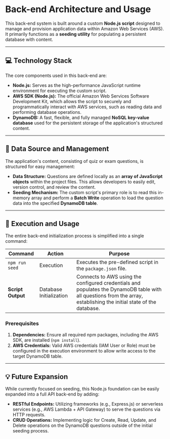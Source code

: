 # Back-end Architecture and Usage

This back-end system is built around a custom **Node.js script** designed to manage and provision application data within Amazon Web Services (AWS). It primarily functions as a **seeding utility** for populating a persistent database with content.

---

## 💻 Technology Stack

The core components used in this back-end are:

- **Node.js:** Serves as the high-performance JavaScript runtime environment for executing the custom script.  
- **AWS SDK (Node.js):** The official Amazon Web Services Software Development Kit, which allows the script to securely and programmatically interact with AWS services, such as reading data and performing database operations.  
- **DynamoDB:** A fast, flexible, and fully managed **NoSQL key-value database** used for the persistent storage of the application's structured content.  

---

## 💾 Data Source and Management

The application's content, consisting of quiz or exam questions, is structured for easy management:

- **Data Structure:** Questions are defined locally as an **array of JavaScript objects** within the project files. This allows developers to easily edit, version control, and review the content.  
- **Seeding Mechanism:** The custom script's primary role is to read this in-memory array and perform a **Batch Write** operation to load the question data into the specified **DynamoDB table**.  

---

## 🚀 Execution and Usage

The entire back-end initialization process is simplified into a single command:

| Command        | Action        | Purpose                                                                 |
| -------------- | ------------- | ----------------------------------------------------------------------- |
| `npm run seed` | Execution     | Executes the pre-defined script in the `package.json` file.             |
| **Script Output** | Database Initialization | Connects to AWS using the configured credentials and populates the DynamoDB table with all questions from the array, establishing the initial state of the database. |

### Prerequisites

1. **Dependencies:** Ensure all required npm packages, including the AWS SDK, are installed (`npm install`).  
2. **AWS Credentials:** Valid AWS credentials (IAM User or Role) must be configured in the execution environment to allow write access to the target DynamoDB table.  

---

## 💡 Future Expansion

While currently focused on seeding, this Node.js foundation can be easily expanded into a full API back-end by adding:

- **RESTful Endpoints:** Utilizing frameworks (e.g., Express.js) or serverless services (e.g., AWS Lambda + API Gateway) to serve the questions via HTTP requests.  
- **CRUD Operations:** Implementing logic for Create, Read, Update, and Delete operations on the DynamoDB questions outside of the initial seeding process.  

